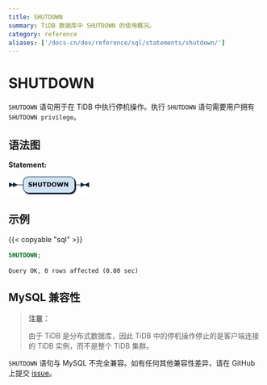 ```yaml
---
title: SHUTDOWN
summary: TiDB 数据库中 SHUTDOWN 的使用概况。
category: reference
aliases: ['/docs-cn/dev/reference/sql/statements/shutdown/']
---
```


# SHUTDOWN

`SHUTDOWN` 语句用于在 TiDB 中执行停机操作。执行 `SHUTDOWN` 语句需要用户拥有 `SHUTDOWN privilege`。

## 语法图

**Statement:**

![Statement](/media/sqlgram/ShutdownStmt.png)

## 示例

{{< copyable "sql" >}}

```sql
SHUTDOWN;
```

```
Query OK, 0 rows affected (0.00 sec)
```

## MySQL 兼容性

> **注意：**
>
> 由于 TiDB 是分布式数据库，因此 TiDB 中的停机操作停止的是客户端连接的 TiDB 实例，而不是整个 TiDB 集群。

`SHUTDOWN` 语句与 MySQL 不完全兼容。如有任何其他兼容性差异，请在 GitHub 上提交 [issue](/report-issue.md)。
